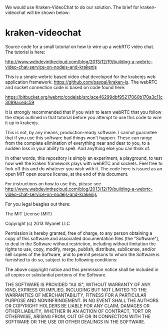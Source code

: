We would use Kraken-VideoChat to do our solution.
The brief for kraken-videochat will be shown below:

# kraken-videochat

Source code for a small tutorial on how to wire up a webRTC video chat. The tutorial is here:

http://www.webdevinthecloud.com/blog/2013/12/19/building-a-webrtc-video-chat-service-on-nodejs-and-krakenjs

This is a simple webrtc based video chat developed for the krakenjs web application framework: https://github.com/paypal/kraken-js. The webRTC and socket connection code is based on code found here:

https://bitbucket.org/webrtc/codelab/src/ace46299dbf95217060b170a3c11c3099acedc59

It is strongly recommended that if you wish to learn webRTC that you follow the steps outlined in that tutorial before you attempt to use this code to wire it up in krakenjs. 

This is not, by any means, production-ready software. I cannot guarantee that if you use this software bad things won't happen. These can range from the complete elimination of everything near and dear to you, to a sudden loss in your ability to spell. And anything else you can think of.

In other words, this repository is simply an experiment, a playground, to test how well the kraken framework plays with webRTC and sockets. Feel free to fork off this and do whatever you wish with it. The code here is issued as an open MIT open source license, at the end of this document.

For instructions on how to use this, please see http://www.webdevinthecloud.com/blog/2013/12/19/building-a-webrtc-video-chat-service-on-nodejs-and-krakenjs

For you legal beagles out there:

The MIT License (MIT)

Copyright (c) 2013 Wyanet LLC

Permission is hereby granted, free of charge, to any person obtaining a copy of this software and associated documentation files (the "Software"), to deal in the Software without restriction, including without limitation the rights to use, copy, modify, merge, publish, distribute, sublicense, and/or sell copies of the Software, and to permit persons to whom the Software is furnished to do so, subject to the following conditions:

The above copyright notice and this permission notice shall be included in all copies or substantial portions of the Software.

THE SOFTWARE IS PROVIDED "AS IS", WITHOUT WARRANTY OF ANY KIND, EXPRESS OR IMPLIED, INCLUDING BUT NOT LIMITED TO THE WARRANTIES OF MERCHANTABILITY, FITNESS FOR A PARTICULAR PURPOSE AND NONINFRINGEMENT. IN NO EVENT SHALL THE AUTHORS OR COPYRIGHT HOLDERS BE LIABLE FOR ANY CLAIM, DAMAGES OR OTHER LIABILITY, WHETHER IN AN ACTION OF CONTRACT, TORT OR OTHERWISE, ARISING FROM, OUT OF OR IN CONNECTION WITH THE SOFTWARE OR THE USE OR OTHER DEALINGS IN THE SOFTWARE.
